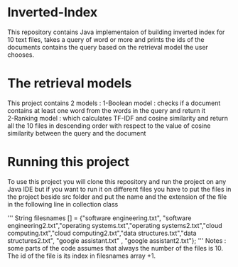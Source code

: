 # Inverted-Index
This  repository contains Java implementaion of building inverted index for 10 text files, takes a query of word or more and prints the ids of the documents contains the query based on the retrieval model the user chooses. 

# The retrieval models
This project contains 2 models : 
1-Boolean model : checks if a document contains at least one word from the words in the query and return it  
2-Ranking model : which calculates TF-IDF and cosine similarity and return all the 10 files in descending order with respect to the value of cosine similarity between the query and the document

# Running this project
To use this project you will clone this repository and run the project on any Java IDE but if you want to run it on different files you have to put the files in the project beside src folder and put the name and the extension of the file in the following line in collection class

'''
String filesnames [] = {"software engineering.txt", "software engineering2.txt","operating systems.txt","operating systems2.txt","cloud computing.txt","cloud computing2.txt","data structures.txt","data structures2.txt", "google assistant.txt" , "google assistant2.txt"};
'''
Notes : some parts of the code assumes that always the number of the files is 10. 
The id of the file is its index in filesnames array +1.

	
